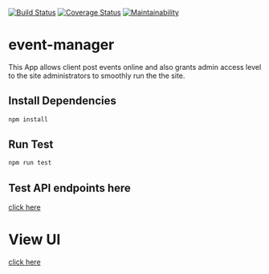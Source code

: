 [![Build Status](https://travis-ci.org/seunzone/event-manager.svg?branch=ft-api-post-event-152880657)](https://travis-ci.org/seunzone/event-manager) [![Coverage Status](https://coveralls.io/repos/github/seunzone/event-manager/badge.svg?branch=ft-api-post-event-152880657)](https://coveralls.io/github/seunzone/event-manager?branch=ft-api-post-event-152880657) [![Maintainability](https://api.codeclimate.com/v1/badges/02bfaf6cea47277c4625/maintainability)](https://codeclimate.com/github/seunzone/event-manager/maintainability)

# event-manager
This App allows client post events online and also grants admin access level to the site administrators to smoothly run the the site.

## Install Dependencies

```bash
npm install 
```

## Run Test

```bash
npm run test
```
## Test API endpoints here
[click here](https://andela-event-manager.herokuapp.com)

# View UI
[click here](https://seunzone.github.io/event-manager/template)